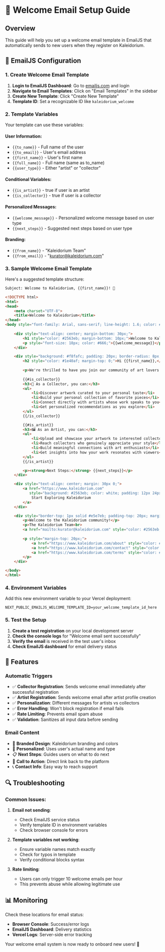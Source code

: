# 📧 Welcome Email Setup Guide

## Overview
This guide will help you set up a welcome email template in EmailJS that automatically sends to new users when they register on Kaleidorium.

## 🔧 EmailJS Configuration

### 1. Create Welcome Email Template

1. **Login to EmailJS Dashboard**: Go to [emailjs.com](https://www.emailjs.com/) and login
2. **Navigate to Email Templates**: Click on "Email Templates" in the sidebar
3. **Create New Template**: Click "Create New Template"
4. **Template ID**: Set a recognizable ID like `kaleidorium_welcome`

### 2. Template Variables

Your template can use these variables:

#### User Information:
- `{{to_name}}` - Full name of the user
- `{{to_email}}` - User's email address  
- `{{first_name}}` - User's first name
- `{{full_name}}` - Full name (same as to_name)
- `{{user_type}}` - Either "artist" or "collector"

#### Conditional Variables:
- `{{is_artist}}` - true if user is an artist
- `{{is_collector}}` - true if user is a collector

#### Personalized Messages:
- `{{welcome_message}}` - Personalized welcome message based on user type
- `{{next_steps}}` - Suggested next steps based on user type

#### Branding:
- `{{from_name}}` - "Kaleidorium Team"
- `{{from_email}}` - "kurator@kaleidorium.com"

### 3. Sample Welcome Email Template

Here's a suggested template structure:

```html
Subject: Welcome to Kaleidorium, {{first_name}}! 🎨

<!DOCTYPE html>
<html>
<head>
    <meta charset="UTF-8">
    <title>Welcome to Kaleidorium</title>
</head>
<body style="font-family: Arial, sans-serif; line-height: 1.6; color: #333; max-width: 600px; margin: 0 auto; padding: 20px;">
    
    <div style="text-align: center; margin-bottom: 30px;">
        <h1 style="color: #2563eb; margin-bottom: 10px;">Welcome to Kaleidorium!</h1>
        <p style="font-size: 18px; color: #666;">{{welcome_message}}</p>
    </div>

    <div style="background: #f8fafc; padding: 20px; border-radius: 8px; margin: 20px 0;">
        <h2 style="color: #1e40af; margin-top: 0;">Hi {{first_name}},</h2>
        
        <p>We're thrilled to have you join our community of art lovers! Kaleidorium is designed to connect people with art they'll truly love through our curated discovery experience.</p>
        
        {{#is_collector}}
        <h3>🎨 As a Collector, you can:</h3>
        <ul>
            <li>Discover artwork curated to your personal taste</li>
            <li>Build your personal collection of favorite pieces</li>
            <li>Connect directly with artists whose work speaks to you</li>
            <li>Get personalized recommendations as you explore</li>
        </ul>
        {{/is_collector}}

        {{#is_artist}}
        <h3>🖼️ As an Artist, you can:</h3>
        <ul>
            <li>Upload and showcase your artwork to interested collectors</li>
            <li>Reach collectors who genuinely appreciate your style</li>
            <li>Build meaningful connections with art enthusiasts</li>
            <li>Get insights into how your work resonates with viewers</li>
        </ul>
        {{/is_artist}}

        <p><strong>Next Steps:</strong> {{next_steps}}</p>
    </div>

    <div style="text-align: center; margin: 30px 0;">
        <a href="https://www.kaleidorium.com" 
           style="background: #2563eb; color: white; padding: 12px 24px; text-decoration: none; border-radius: 6px; display: inline-block; font-weight: bold;">
            Start Exploring Kaleidorium
        </a>
    </div>

    <div style="border-top: 1px solid #e5e7eb; padding-top: 20px; margin-top: 30px; text-align: center; color: #6b7280; font-size: 14px;">
        <p>Welcome to the Kaleidorium community!</p>
        <p>The Kaleidorium Team<br>
        <a href="mailto:kurator@kaleidorium.com" style="color: #2563eb;">kurator@kaleidorium.com</a></p>
        
        <p style="margin-top: 20px;">
            <a href="https://www.kaleidorium.com/about" style="color: #6b7280; margin: 0 10px;">About</a>
            <a href="https://www.kaleidorium.com/contact" style="color: #6b7280; margin: 0 10px;">Contact</a>
            <a href="https://www.kaleidorium.com/terms" style="color: #6b7280; margin: 0 10px;">Terms</a>
        </p>
    </div>

</body>
</html>
```

### 4. Environment Variables

Add this new environment variable to your Vercel deployment:

```
NEXT_PUBLIC_EMAILJS_WELCOME_TEMPLATE_ID=your_welcome_template_id_here
```

### 5. Test the Setup

1. **Create a test registration** on your local development server
2. **Check the console logs** for "Welcome email sent successfully"
3. **Verify the email** is received in the test user's inbox
4. **Check EmailJS dashboard** for email delivery status

## 🎯 Features

### Automatic Triggers
- ✅ **Collector Registration**: Sends welcome email immediately after successful registration
- ✅ **Artist Registration**: Sends welcome email after artist profile creation
- ✅ **Personalization**: Different messages for artists vs collectors
- ✅ **Error Handling**: Won't block registration if email fails
- ✅ **Rate Limiting**: Prevents email spam abuse
- ✅ **Validation**: Sanitizes all input data before sending

### Email Content
- 🎨 **Branded Design**: Kaleidorium branding and colors
- 👤 **Personalized**: Uses user's actual name and type
- 📋 **Next Steps**: Guides users on what to do next
- 🔗 **Call to Action**: Direct link back to the platform
- 📞 **Contact Info**: Easy way to reach support

## 🔍 Troubleshooting

### Common Issues:

1. **Email not sending**:
   - Check EmailJS service status
   - Verify template ID in environment variables
   - Check browser console for errors

2. **Template variables not working**:
   - Ensure variable names match exactly
   - Check for typos in template
   - Verify conditional blocks syntax

3. **Rate limiting**:
   - Users can only trigger 10 welcome emails per hour
   - This prevents abuse while allowing legitimate use

## 📊 Monitoring

Check these locations for email status:
- **Browser Console**: Success/error logs
- **EmailJS Dashboard**: Delivery statistics  
- **Vercel Logs**: Server-side error tracking

Your welcome email system is now ready to onboard new users! 🎉 